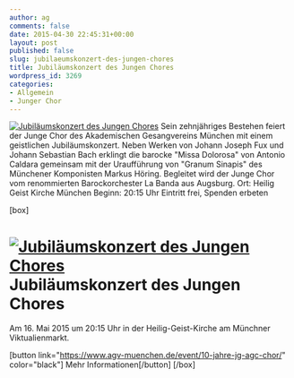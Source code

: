 ```yaml
---
author: ag
comments: false
date: 2015-04-30 22:45:31+00:00
layout: post
published: false
slug: jubilaeumskonzert-des-jungen-chores
title: Jubiläumskonzert des Jungen Chores
wordpress_id: 3269
categories:
- Allgemein
- Junger Chor
---
```


[![Jubiläumskonzert des Jungen Chores](https://www.agv-muenchen.de/wp-content/uploads/2015/04/Junger-Chor-per-aspera-SS15.jpg)](https://www.agv-muenchen.de/event/10-jahre-jg-agc-chor/)
Sein zehnjähriges Bestehen feiert der Junge Chor des Akademischen Gesangvereins München mit einem geistlichen Jubiläumskonzert. Neben Werken von Johann Joseph Fux und Johann Sebastian Bach erklingt die barocke "Missa Dolorosa" von Antonio Caldara gemeinsam mit der Uraufführung von "Granum Sinapis" des Münchener Komponisten Markus Höring. Begleitet wird der Junge Chor vom renommierten Barockorchester La Banda aus Augsburg.
Ort: Heilig Geist Kirche München
Beginn: 20:15 Uhr
Eintritt frei, Spenden erbeten

[box]

# [![Jubiläumskonzert des Jungen Chores](https://www.agv-muenchen.de/wp-content/uploads/2015/04/Junger-Chor-per-aspera-SS15.jpg)](https://www.agv-muenchen.de/event/10-jahre-jg-agc-chor/)Jubiläumskonzert des Jungen Chores

Am 16. Mai 2015 um 20:15 Uhr in der Heilig-Geist-Kirche am Münchner Viktualienmarkt.

[button link="https://www.agv-muenchen.de/event/10-jahre-jg-agc-chor/" color="black"] Mehr Informationen[/button]
[/box]
